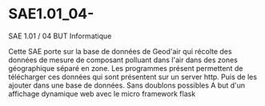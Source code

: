 # SAE1.01_04-
SAE 1.01 / 04 BUT Informatique

Cette SAE porte sur la base de données de Geod'air qui récolte des données de mesure de composant polluant dans l'air dans des zones géographique séparé en zone. 
Les programmes présent permettent de télécharger ces données qui sont présentent sur un server http. Puis de les ajouter dans une base de données. Sans doublons possibles 
A but d'un affichage dynamique web avec le micro framework flask 
